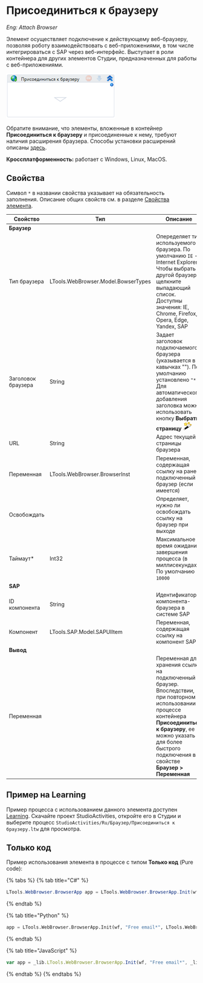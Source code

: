 # Присоединиться к браузеру
*Eng: Attach Browser*

Элемент осуществляет подключение к действующему веб-браузеру, позволяя роботу взаимодействовать с веб-приложениями, в том числе интегрироваться с SAP через веб-интерфейс. Выступает в роли контейнера для других элементов Студии, предназначенных для работы с веб-приложениями.

![](<../../../.gitbook/assets/image (403).png>)

Обратите внимание, что элементы, вложенные в контейнер **Присоединиться к браузеру** и присоединенные к нему, требуют наличия расширения браузера. Способы установки расширений описаны [здесь](https://docs.primo-rpa.ru/primo-rpa/primo-studio/settings/plugin-install).

**Кроссплатформенность:** работает с Windows, Linux, MacOS.

## Свойства
Символ `*` в названии свойства указывает на обязательность заполнения. Описание общих свойств см. в разделе [Свойства элемента](https://docs.primo-rpa.ru/primo-rpa/primo-studio/process/elements#svoistva-elementa).

| Свойство           | Тип                                 | Описание                                                                                        |
| ------------------ | ----------------------------------- | ----------------------------------------------------------------------------------------------- |
| **Браузер**            |                                     |                                                                                             |
| Тип браузера       | LTools.WebBrowser.Model.BowserTypes | Опеределяет тип используемого браузера. По умолчанию `IE` - Internet Explorer. Чтобы выбрать другой браузер, щелкните выпадающий список. Доступны значения: IE, Chrome, Firefox, Opera, Edge, Yandex, SAP |
| Заголовок браузера | String                              | Задает заголовок подключаемого браузера (указывается в кавычках ""). По умолчанию установлено `"*"`. Для автоматического добавления заголовка можно использовать кнопку **Выбрать страницу** ![](<../../../.gitbook/assets/14 (1) (2) (1) (1) (2) (2).png>) |     
| URL                | String                              | Адрес текущей страницы браузера                                                                 |
| Переменная         | LTools.WebBrowser.BrowserInst       | Переменная, содержащая ссылку на ранее подключенный браузер (если имеется)                      |
| Освобождать        |                                     | Определяет, нужно ли освобождать ссылку на браузер при выходе                                   |
| Таймаут\*          | Int32                               | Максимальное время ожидания завершения процесса (в миллисекундах). По умолчанию `10000`         |
| **SAP**            |                                     |                                                                                                 |
| ID компонента      | String                              | Идентификатор компонента-браузера в системе SAP                                                 |
| Компонент          | LTools.SAP.Model.SAPUIItem          | Переменная, содержащая ссылку на компонент SAP                                                  |
| **Вывод**          |                                     |                                                                                                 |
| Переменная         |                                     | Переменная для хранения ссылки на подключенный браузер. Впоследствии, при повторном использовании в процессе контейнера **Присоединиться к браузеру**, ее можно указать для более быстрого подключения в свойстве **Браузер > Переменная** |




## Пример на Learning

Пример процесса с использованием данного элемента доступен [Learning](https://github.com/PrimoRPA/Learning/tree/master). Скачайте проект StudioActivities, откройте его в Студии и выберите процесс `StudioActivities/Ru/Браузер/Присоединиться к браузеру.ltw` для просмотра.


## Только код
Пример использования элемента в процессе с типом **Только код** (Pure code):

{% tabs %}
{% tab title="C#" %}
```csharp
LTools.WebBrowser.BrowserApp app = LTools.WebBrowser.BrowserApp.Init(wf, "Free email*", LTools.WebBrowser.Model.BrowserTypes_Short.IE);
```
{% endtab %}

{% tab title="Python" %}
```python
app = LTools.WebBrowser.BrowserApp.Init(wf, "Free email*", LTools.WebBrowser.Model.BrowserTypes_Short.IE)
```
{% endtab %}

{% tab title="JavaScript" %}
```javascript
var app = _lib.LTools.WebBrowser.BrowserApp.Init(wf, "Free email*", _lib.LTools.WebBrowser.Model.BrowserTypes_Short.IE);
```
{% endtab %}
{% endtabs %}
